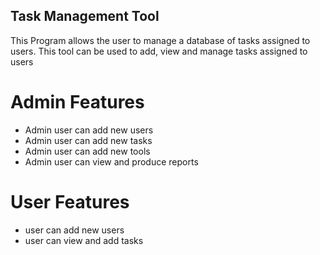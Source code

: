 ## Task Management Tool
This Program allows the user to manage a database of tasks assigned to users. This tool can be used to add, view and manage tasks assigned to users
# Admin Features
* Admin user can add new users
* Admin user can add  new tasks 
* Admin user can add new tools 
* Admin user can view and produce reports 
# User Features
* user can add new users 
* user can view and add tasks 
